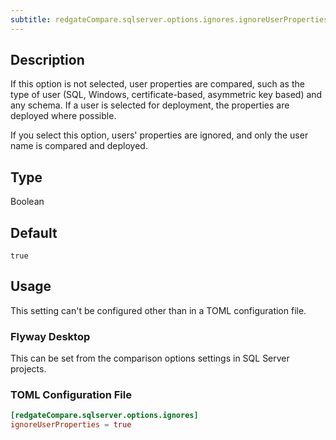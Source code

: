 ```yaml
---
subtitle: redgateCompare.sqlserver.options.ignores.ignoreUserProperties
---
```


## Description

If this option is not selected, user properties are compared, such as the type of user (SQL, Windows, certificate-based, asymmetric key based) and any schema. If a user is selected for deployment, the properties are deployed where possible.

If you select this option, users' properties are ignored, and only the user name is compared and deployed.

## Type

Boolean

## Default

`true`

## Usage

This setting can't be configured other than in a TOML configuration file.

### Flyway Desktop

This can be set from the comparison options settings in SQL Server projects.

### TOML Configuration File

```toml
[redgateCompare.sqlserver.options.ignores]
ignoreUserProperties = true
```
